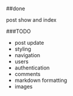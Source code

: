 ##done

post show and index

###TODO

- post update
- styling
- navigation
- users
- authentication
- comments
- markdown formatting
- images
